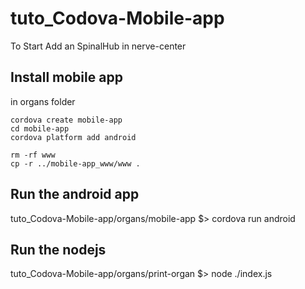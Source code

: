 # tuto_Codova-Mobile-app

To Start Add an SpinalHub in nerve-center

## Install mobile app
in organs folder

```
cordova create mobile-app
cd mobile-app
cordova platform add android

rm -rf www
cp -r ../mobile-app_www/www .
```

## Run the android app

tuto_Codova-Mobile-app/organs/mobile-app $> cordova run android

## Run the nodejs

tuto_Codova-Mobile-app/organs/print-organ $>  node ./index.js
